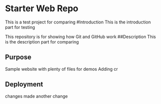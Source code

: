 # Starter Web Repo
This is a test project for comparing
#Introduction
This is the introduction part for testing

This repository is for showing how Git and GitHub work
##Description
This is the description part for comparing
## Purpose

Sample website with plenty of files for demos
Adding cr
## Deployment
changes made
another change 